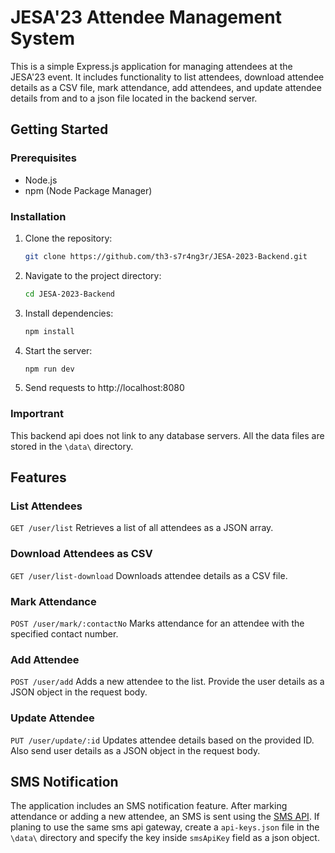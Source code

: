 # JESA'23 Attendee Management System

This is a simple Express.js application for managing attendees at the JESA'23 event. It includes functionality to list attendees, download attendee details as a CSV file, mark attendance, add attendees, and update attendee details from and to a json file located in the backend server.

## Getting Started

### Prerequisites

- Node.js
- npm (Node Package Manager)

### Installation

1. Clone the repository:

   ```bash
   git clone https://github.com/th3-s7r4ng3r/JESA-2023-Backend.git
   ```

2. Navigate to the project directory:

   ```bash
   cd JESA-2023-Backend
   ```

3. Install dependencies:

   ```bash
   npm install
   ```

4. Start the server:

   ```bash
   npm run dev
   ```

5. Send requests to http://localhost:8080

### Importrant

This backend api does not link to any database servers. All the data files are stored in the `\data\` directory.

## Features

### List Attendees

`GET /user/list`
Retrieves a list of all attendees as a JSON array.

### Download Attendees as CSV

`GET /user/list-download`
Downloads attendee details as a CSV file.

### Mark Attendance

`POST /user/mark/:contactNo`
Marks attendance for an attendee with the specified contact number.

### Add Attendee

`POST /user/add`
Adds a new attendee to the list. Provide the user details as a JSON object in the request body.

### Update Attendee

`PUT /user/update/:id`
Updates attendee details based on the provided ID. Also send user details as a JSON object in the request body.

## SMS Notification

The application includes an SMS notification feature. After marking attendance or adding a new attendee, an SMS is sent using the [SMS API](https://dashboard.smsapi.lk). If planing to use the same sms api gateway, create a `api-keys.json` file in the `\data\` directory and specify the key inside `smsApiKey` field as a json object.

